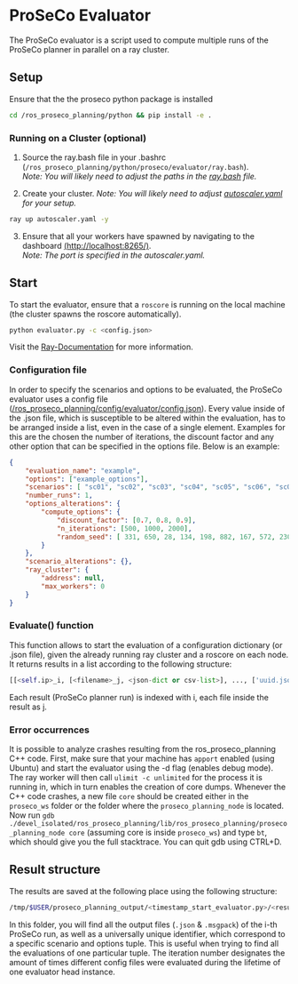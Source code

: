 # ProSeCo Evaluator

The ProSeCo evaluator is a script used to compute multiple runs of the ProSeCo planner in parallel on a ray cluster.

## Setup
Ensure that the the proseco python package is installed
```bash
cd /ros_proseco_planning/python && pip install -e .
```
### Running on a Cluster (optional)
1. Source the ray.bash file in your .bashrc (`/ros_proseco_planning/python/proseco/evaluator/ray.bash`).  
*Note: You will likely need to adjust the paths in the [ray.bash](ray.bash) file.*  

2. Create your cluster.
*Note: You will likely need to adjust [autoscaler.yaml](autoscaler.yaml) for your setup.*
```bash
ray up autoscaler.yaml -y
```
3. Ensure that all your workers have spawned by navigating to the dashboard [(http://localhost:8265/)](http://localhost:8265/).  
*Note: The port is specified in the autoscaler.yaml.*
## Start
To start the evaluator, ensure that a `roscore` is running on the local machine (the cluster spawns the roscore automatically).
```bash
python evaluator.py -c <config.json>
```

Visit the [Ray-Documentation](https://docs.ray.io/en/master/) for more information.

### Configuration file

In order to specify the scenarios and options to be evaluated, the ProSeCo evaluator uses a config file ([/ros_proseco_planning/config/evaluator/config.json](../../../config/evaluator/config.json)). Every value inside of the .json file, which is susceptible to be altered within the evaluation, has to be arranged inside a list, even in the case of a single element. Examples for this are the chosen the number of iterations, the discount factor and any other option that can be specified in the options file. Below is an example:

```json
{
    "evaluation_name": "example",
    "options": ["example_options"],
    "scenarios": [ "sc01", "sc02", "sc03", "sc04", "sc05", "sc06", "sc07", "sc08", "sc09", "sc10"],
    "number_runs": 1,
    "options_alterations": {
        "compute_options": {
            "discount_factor": [0.7, 0.8, 0.9],
            "n_iterations": [500, 1000, 2000],
            "random_seed": [ 331, 650, 28, 134, 198, 882, 167, 572, 230, 163, 483, 185, 8, 968, 306, 653, 493, 684, 272, 470, 359, 460, 857, 933, 101],
        }
    },
    "scenario_alterations": {},
    "ray_cluster": {
        "address": null,
        "max_workers": 0
    }
}
```

### Evaluate() function

This function allows to start the evaluation of a configuration dictionary (or .json file), given the already running ray cluster and a roscore on each node. It returns results in a list according to the following structure:

```python
[[<self.ip>_i, [<filename>_j, <json-dict or csv-list>], ..., ['uuid.json', {<uuid>}], ... ]
```

Each result (ProSeCo planner run) is indexed with i, each file inside the result as j.

### Error occurrences

It is possible to analyze crashes resulting from the ros_proseco_planning C++ code. First, make sure that your machine has `apport` enabled (using Ubuntu) and start the evaluator using the -d flag (enables debug mode).   
The ray worker will then call `ulimit -c unlimited` for the process it is running in, which in turn enables the creation of core dumps. Whenever the C++ code crashes, a new file `core` should be created either in the `proseco_ws` folder or the folder where the `proseco_planning_node` is located.   
Now run `gdb ./devel_isolated/ros_proseco_planning/lib/ros_proseco_planning/proseco_planning_node core` (assuming core is inside `proseco_ws`) and type `bt`, which should give you the full stacktrace. You can quit gdb using CTRL+D.

## Result structure

The results are saved at the following place using the following structure:

```bash
/tmp/$USER/proseco_planning_output/<timestamp_start_evaluator.py>/<result>_<i-th_ProSeCo_run>_on_<last_two_digits_of_worker_ip_address>_inum<iteration-number>
```

In this folder, you will find all the output files (`.json` & `.msgpack`) of the i-th ProSeCo run, as well as a universally unique identifier, which correspond to a specific scenario and options tuple. This is useful when trying to find all the evaluations of one particular tuple. The iteration number designates the amount of times different config files were evaluated during the lifetime of one evaluator head instance.
